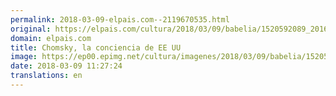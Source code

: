 ```yaml
---
permalink: 2018-03-09-elpais.com--2119670535.html
original: https://elpais.com/cultura/2018/03/09/babelia/1520592089_201656.html#?ref=rss&format=simple&link=link
domain: elpais.com
title: Chomsky, la conciencia de EE UU
image: https://ep00.epimg.net/cultura/imagenes/2018/03/09/babelia/1520592089_201656_1520592366_rrss_normal.jpg
date: 2018-03-09 11:27:24
translations: en
---
```


